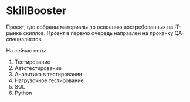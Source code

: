 # SkillBooster

Проект, где собраны материалы по освоению востребованных на IT-рынке скиллов. Проект в первую очередь направлен на прокачку QA-специалистов

На сейчас есть:
1. Тестирование
2. Автотестирование
3. Аналитика в тестировании
4. Нагрузочное тестирование
5. SQL
6. Python
